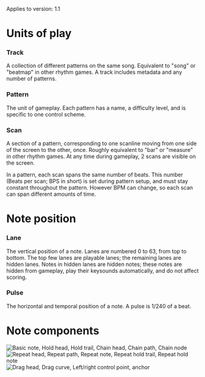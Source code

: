 Applies to version: 1.1

# Units of play
### Track
A collection of different patterns on the same song. Equivalent to "song" or "beatmap" in other rhythm games. A track includes metadata and any number of patterns.

### Pattern
The unit of gameplay. Each pattern has a name, a difficulty level, and is specific to one control scheme.

### Scan
A section of a pattern, corresponding to one scanline moving from one side of the screen to the other, once. Roughly equivalent to "bar" or "measure" in other rhythm games. At any time during gameplay, 2 scans are visible on the screen.

In a pattern, each scan spans the same number of beats. This number (Beats per scan; BPS in short) is set during pattern setup, and must stay constant throughout the pattern. However BPM can change, so each scan can span different amounts of time.

# Note position
### Lane
The vertical position of a note. Lanes are numbered 0 to 63, from top to bottom. The top few lanes are playable lanes; the remaining lanes are hidden lanes. Notes in hidden lanes are hidden notes; these notes are hidden from gameplay, play their keysounds automatically, and do not affect scoring.

### Pulse
The horizontal and temporal position of a note. A pulse is 1/240 of a beat.

# Note components
![Basic note, Hold head, Hold trail, Chain head, Chain path, Chain node](https://imgur.com/WzyFYkE.png)
![Repeat head, Repeat path, Repeat note, Repeat hold trail, Repeat hold note](https://imgur.com/mbjbTZM.png)
![Drag head, Drag curve, Left/right control point, anchor](https://imgur.com/PcbYdpL.png)
